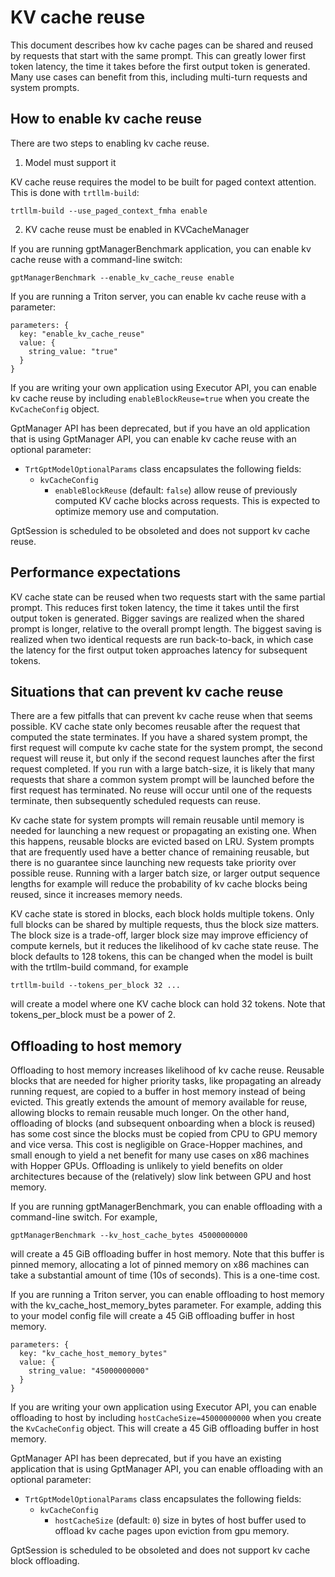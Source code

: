 # KV cache reuse

This document describes how kv cache pages can be shared and reused by requests that start with the same prompt. This can greatly lower first token latency, the time it takes before the first output token is generated. Many use cases can benefit from this, including multi-turn requests and system prompts.

## How to enable kv cache reuse

There are two steps to enabling kv cache reuse.

1. Model must support it

KV cache reuse requires the model to be built for paged context attention. This is done with `trtllm-build`:

```trtllm-build --use_paged_context_fmha enable```

2. KV cache reuse must be enabled in KVCacheManager

If you are running gptManagerBenchmark application, you can enable kv cache reuse with a command-line switch:

```gptManagerBenchmark --enable_kv_cache_reuse enable```

If you are running a Triton server, you can enable kv cache reuse with a parameter:

```
parameters: {
  key: "enable_kv_cache_reuse"
  value: {
    string_value: "true"
  }
}
```

If you are writing your own application using Executor API, you can enable kv cache reuse by including `enableBlockReuse=true` when you create the `KvCacheConfig` object.

GptManager API has been deprecated, but if you have an old application that is using GptManager API, you can enable kv cache reuse with an optional parameter:

* `TrtGptModelOptionalParams` class encapsulates the following fields:
  - `kvCacheConfig`
    - `enableBlockReuse` (default: `false`) allow reuse of previously computed KV cache blocks across requests. This is expected to optimize memory use and computation.

GptSession is scheduled to be obsoleted and does not support kv cache reuse.

## Performance expectations

KV cache state can be reused when two requests start with the same partial prompt. This reduces first token latency, the time it takes until the first output token is generated. Bigger savings are realized when the shared prompt is longer, relative to the overall prompt length. The biggest saving is realized when two identical requests are run back-to-back, in which case the latency for the first output token approaches latency for subsequent tokens.

## Situations that can prevent kv cache reuse

There are a few pitfalls that can prevent kv cache reuse when that seems possible. KV cache state only becomes reusable after the request that computed the state terminates. If you have a shared system prompt, the first request will compute kv cache state for the system prompt, the second request will reuse it, but only if the second request launches after the first request completed. If you run with a large batch-size, it is likely that many requests that share a common system prompt will be launched before the first request has terminated. No reuse will occur until one of the requests terminate, then subsequently scheduled requests can reuse.

Kv cache state for system prompts will remain reusable until memory is needed for launching a new request or propagating an existing one. When this happens, reusable blocks are evicted based on LRU. System prompts that are frequently used have a better chance of remaining reusable, but there is no guarantee since launching new requests take priority over possible reuse. Running with a larger batch size, or larger output sequence lengths for example will reduce the probability of kv cache blocks being reused, since it increases memory needs.

KV cache state is stored in blocks, each block holds multiple tokens. Only full blocks can be shared by multiple requests, thus the block size matters. The block size is a trade-off, larger block size may improve efficiency of compute kernels, but it reduces the likelihood of kv cache state reuse. The block defaults to 128 tokens, this can be changed when the model is built with the trtllm-build command, for example

```trtllm-build --tokens_per_block 32 ...```

will create a model where one KV cache block can hold 32 tokens. Note that tokens_per_block must be a power of 2.

## Offloading to host memory

Offloading to host memory increases likelihood of kv cache reuse. Reusable blocks that are needed for higher priority tasks, like propagating an already running request, are copied to a buffer in host memory instead of being evicted. This greatly extends the amount of memory available for reuse, allowing blocks to remain reusable much longer. On the other hand, offloading of blocks (and subsequent onboarding when a block is reused) has some cost since the blocks must be copied from CPU to GPU memory and vice versa. This cost is negligible on Grace-Hopper machines, and small enough to yield a net benefit for many use cases on x86 machines with Hopper GPUs. Offloading is unlikely to yield benefits on older architectures because of the (relatively) slow link between GPU and host memory.

If you are running gptManagerBenchmark, you can enable offloading with a command-line switch. For example,

```gptManagerBenchmark --kv_host_cache_bytes 45000000000```

will create a 45 GiB offloading buffer in host memory. Note that this buffer is pinned memory, allocating a lot of pinned memory on x86 machines can take a substantial amount of time (10s of seconds). This is a one-time cost.

If you are running a Triton server, you can enable offloading to host memory with the kv_cache_host_memory_bytes parameter. For example, adding this to your model config file will create a 45 GiB offloading buffer in host memory.

```
parameters: {
  key: "kv_cache_host_memory_bytes"
  value: {
    string_value: "45000000000"
  }
}
```

If you are writing your own application using Executor API, you can enable offloading to host by including `hostCacheSize=45000000000` when you create the `KvCacheConfig` object. This will create a 45 GiB offloading buffer in host memory.

GptManager API has been deprecated, but if you have an existing application that is using GptManager API, you can enable offloading with an optional parameter:

* `TrtGptModelOptionalParams` class encapsulates the following fields:
  - `kvCacheConfig`
    - `hostCacheSize` (default: `0`) size in bytes of host buffer used to offload kv cache pages upon eviction from gpu memory.

GptSession is scheduled to be obsoleted and does not support kv cache block offloading.
